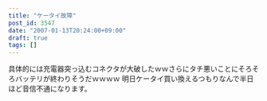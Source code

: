 ```yaml
---
title: "ケータイ故障"
post_id: 3547
date: "2007-01-13T20:24:00+09:00"
draft: true
tags: []
---
```



具体的には充電器突っ込むコネクタが大破したｗｗさらにタチ悪いことにそろそろバッテリが終わりそうだｗｗｗｗ 明日ケータイ買い換えるつもりなんで半日ほど音信不通になります。
